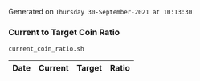 Generated on `Thursday 30-September-2021 at 10:13:30`

### Current to Target Coin Ratio
`current_coin_ratio.sh`

Date|Current|Target|Ratio
---|---|---|---
